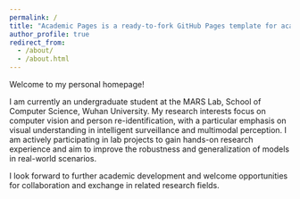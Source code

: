 ```yaml
---
permalink: /
title: "Academic Pages is a ready-to-fork GitHub Pages template for academic personal websites"
author_profile: true
redirect_from: 
  - /about/
  - /about.html
---
```


Welcome to my personal homepage!

I am currently an undergraduate student at the MARS Lab, School of Computer Science, Wuhan University. My research interests focus on computer vision and person re-identification, with a particular emphasis on visual understanding in intelligent surveillance and multimodal perception. I am actively participating in lab projects to gain hands-on research experience and aim to improve the robustness and generalization of models in real-world scenarios.

I look forward to further academic development and welcome opportunities for collaboration and exchange in related research fields.
